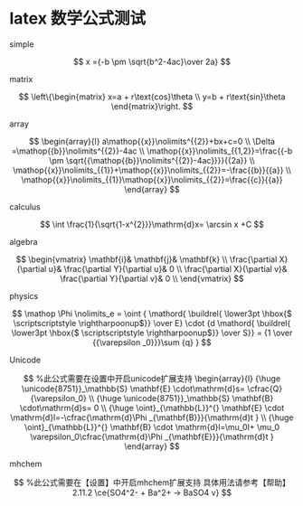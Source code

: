 # latex 数学公式测试

simple

$$
x ={-b \pm \sqrt{b^2-4ac}\over 2a} 
$$

matrix

$$
\left\{\begin{matrix} 
  x=a + r\text{cos}\theta \\  
  y=b + r\text{sin}\theta 
\end{matrix}\right. 
$$

array

$$
\begin{array}{l} 
  a\mathop{{x}}\nolimits^{{2}}+bx+c=0 \\ 
  \Delta =\mathop{{b}}\nolimits^{{2}}-4ac \\ 
  \mathop{{x}}\nolimits_{{1,2}}=\frac{{-b \pm  
  \sqrt{{\mathop{{b}}\nolimits^{{2}}-4ac}}}}{{2a}} \\ 
  \mathop{{x}}\nolimits_{{1}}+\mathop{{x}}\nolimits_{{2}}=-\frac{{b}}{{a}} \\ 
  \mathop{{x}}\nolimits_{{1}}\mathop{{x}}\nolimits_{{2}}=\frac{{c}}{{a}} 
\end{array} 
$$

calculus

$$
\int \frac{1}{\sqrt{1-x^{2}}}\mathrm{d}x= \arcsin x +C 
$$

algebra

$$
\begin{vmatrix}  
  \mathbf{i}& \mathbf{j}& \mathbf{k} \\  
  \frac{\partial X}{\partial u}& \frac{\partial Y}{\partial u}& 0 \\  
  \frac{\partial X}{\partial v}& \frac{\partial Y}{\partial v}& 0 \\  
\end{vmatrix} 
$$

physics

$$
\mathop \Phi \nolimits_e = \oint { \mathord{ \buildrel{ \lower3pt \hbox{$ \scriptscriptstyle \rightharpoonup$}} \over E} \cdot {d \mathord{ \buildrel{ \lower3pt \hbox{$ \scriptscriptstyle \rightharpoonup$}} \over S}}  = {1 \over {{\varepsilon _0}}}\sum {q} } 
$$

Unicode

$$
%此公式需要在设置中开启unicode扩展支持 
\begin{array}{l}  
  {\huge \unicode{8751}}_\mathbb{S}  \mathbf{E} \cdot\mathrm{d}s= \cfrac{Q}{\varepsilon_0}  \\  
  {\huge \unicode{8751}}_\mathbb{S}  \mathbf{B} \cdot\mathrm{d}s= 0 \\  
  {\huge \oint}_{\mathbb{L}}^{} \mathbf{E} \cdot \mathrm{d}l=-\cfrac{\mathrm{d}\Phi _{\mathbf{B}}}{\mathrm{d}t }  \\  
  {\huge \oint}_{\mathbb{L}}^{} \mathbf{B} \cdot \mathrm{d}l=\mu_0I+ \mu_0 \varepsilon_0\cfrac{\mathrm{d}\Phi _{\mathbf{E}}}{\mathrm{d}t }   
\end{array} 
$$

mhchem

$$
%此公式需要在【设置】中开启mhchem扩展支持 具体用法请参考【帮助】2.11.2 
\ce{SO4^2- + Ba^2+ -> BaSO4 v} 
$$